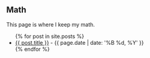 ## Math
This page is where I keep my math.

<ul>
  {% for post in site.posts %}
    <li>
      <a href="{{ post.url }}">{{ post.title }}</a> - {{ page.date | date: '%B %d, %Y' }}
    </li>
  {% endfor %}
</ul>
